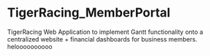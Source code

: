 # TigerRacing_MemberPortal
TigerRacing Web Application to implement Gantt functionality onto a centralized website + financial dashboards for business members. heloooooooooo
